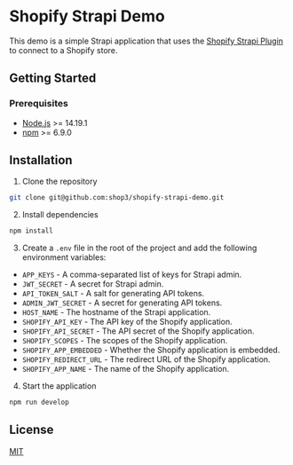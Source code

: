 # Shopify Strapi Demo

This demo is a simple Strapi application that uses the [Shopify Strapi Plugin](https://github.com/shop3/strapi-plugin-shopify) to connect to a Shopify store.

## Getting Started

### Prerequisites

- [Node.js](https://nodejs.org/en/download/) >= 14.19.1
- [npm](https://www.npmjs.com/get-npm) >= 6.9.0

## Installation

1. Clone the repository

```bash
git clone git@github.com:shop3/shopify-strapi-demo.git
```

2. Install dependencies

```bash
npm install
```

3. Create a `.env` file in the root of the project and add the following environment variables:

- `APP_KEYS` - A comma-separated list of keys for Strapi admin.
- `JWT_SECRET` - A secret for Strapi admin.
- `API_TOKEN_SALT` - A salt for generating API tokens.
- `ADMIN_JWT_SECRET` - A secret for generating API tokens.
- `HOST_NAME` - The hostname of the Strapi application.
- `SHOPIFY_API_KEY` - The API key of the Shopify application.
- `SHOPIFY_API_SECRET` - The API secret of the Shopify application.
- `SHOPIFY_SCOPES` - The scopes of the Shopify application.
- `SHOPIFY_APP_EMBEDDED` - Whether the Shopify application is embedded.
- `SHOPIFY_REDIRECT_URL` - The redirect URL of the Shopify application.
- `SHOPIFY_APP_NAME` - The name of the Shopify application.

4. Start the application

```bash
npm run develop
```

## License

[MIT](https://choosealicense.com/licenses/mit/)
